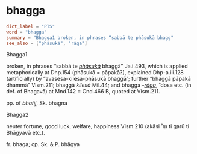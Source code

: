 # bhagga

``` toml
dict_label = "PTS"
word = "bhagga"
summary = "Bhagga1 broken, in phrases “sabbā te phāsukā bhagg"
see_also = ["phāsukā", "rāga"]
```

Bhagga1

broken, in phrases “sabbā te *[phāsukā](phāsukā.md)* bhaggā” Ja.i.493, which is applied metaphorically at Dhp.154 (phāsukā = pāpakā?), explained Dhp\-a.iii.128 (artificially) by “avasesa\-kilesa\-phāsukā bhaggā”; further “bhaggā pāpakā dhammā” Vism.211; bhaggā *kilesā* Mil.44; and bhagga *\-[rāga](rāga.md)*, ˚dosa etc. (in def. of Bhagavā) at Mnd.142 = Cnd.466 B, quoted at Vism.211.

pp. of *bhañj*, Sk. bhagna

Bhagga2

neuter fortune, good luck, welfare, happiness Vism.210 (akāsi ˚ṃ ti garū ti Bhāgyavā etc.).

fr. bhaga; cp. Sk. & P. bhāgya


